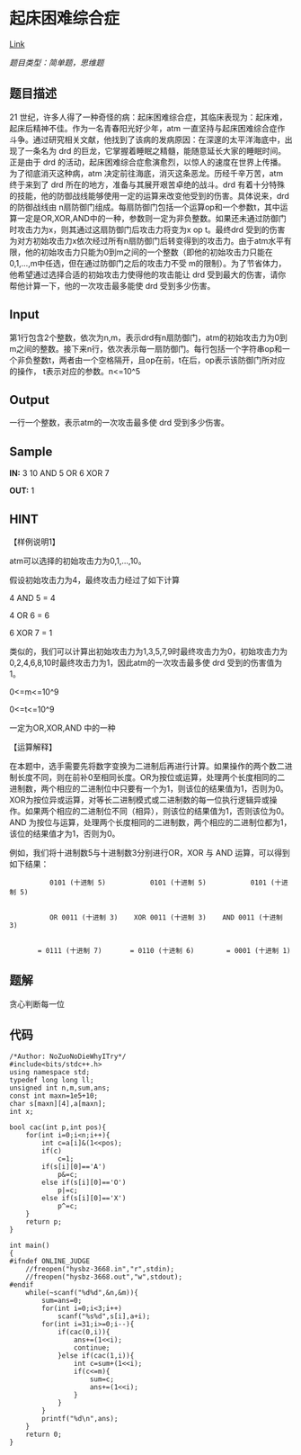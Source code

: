 # 起床困难综合症
[Link](http://www.lydsy.com/JudgeOnline/problem.php?id=3668)

*题目类型：简单题，思维题*

## 题目描述
21 世纪，许多人得了一种奇怪的病：起床困难综合症，其临床表现为：起床难，起床后精神不佳。作为一名青春阳光好少年，atm 一直坚持与起床困难综合症作斗争。通过研究相关文献，他找到了该病的发病原因：在深邃的太平洋海底中，出现了一条名为 drd 的巨龙，它掌握着睡眠之精髓，能随意延长大家的睡眠时间。正是由于 drd 的活动，起床困难综合症愈演愈烈，以惊人的速度在世界上传播。为了彻底消灭这种病，atm 决定前往海底，消灭这条恶龙。历经千辛万苦，atm 终于来到了 drd 所在的地方，准备与其展开艰苦卓绝的战斗。drd 有着十分特殊的技能，他的防御战线能够使用一定的运算来改变他受到的伤害。具体说来，drd 的防御战线由 n扇防御门组成。每扇防御门包括一个运算op和一个参数t，其中运算一定是OR,XOR,AND中的一种，参数则一定为非负整数。如果还未通过防御门时攻击力为x，则其通过这扇防御门后攻击力将变为x op t。最终drd 受到的伤害为对方初始攻击力x依次经过所有n扇防御门后转变得到的攻击力。由于atm水平有限，他的初始攻击力只能为0到m之间的一个整数（即他的初始攻击力只能在0,1,...,m中任选，但在通过防御门之后的攻击力不受 m的限制）。为了节省体力，他希望通过选择合适的初始攻击力使得他的攻击能让 drd 受到最大的伤害，请你帮他计算一下，他的一次攻击最多能使 drd 受到多少伤害。

## Input
第1行包含2个整数，依次为n,m，表示drd有n扇防御门，atm的初始攻击力为0到m之间的整数。接下来n行，依次表示每一扇防御门。每行包括一个字符串op和一个非负整数t，两者由一个空格隔开，且op在前，t在后，op表示该防御门所对应的操作， t表示对应的参数。n<=10^5

## Output
一行一个整数，表示atm的一次攻击最多使 drd 受到多少伤害。

## Sample
**IN:**
3 10
AND 5
OR 6
XOR 7

**OUT:**
1

## HINT
【样例说明1】

atm可以选择的初始攻击力为0,1,...,10。

假设初始攻击力为4，最终攻击力经过了如下计算

4 AND 5 = 4

4 OR 6 = 6

6 XOR 7 = 1

类似的，我们可以计算出初始攻击力为1,3,5,7,9时最终攻击力为0，初始攻击力为0,2,4,6,8,10时最终攻击力为1，因此atm的一次攻击最多使 drd 受到的伤害值为1。

0<=m<=10^9

0<=t<=10^9  

一定为OR,XOR,AND 中的一种

【运算解释】

在本题中，选手需要先将数字变换为二进制后再进行计算。如果操作的两个数二进制长度不同，则在前补0至相同长度。OR为按位或运算，处理两个长度相同的二进制数，两个相应的二进制位中只要有一个为1，则该位的结果值为1，否则为0。XOR为按位异或运算，对等长二进制模式或二进制数的每一位执行逻辑异或操作。如果两个相应的二进制位不同（相异），则该位的结果值为1，否则该位为0。 AND 为按位与运算，处理两个长度相同的二进制数，两个相应的二进制位都为1，该位的结果值才为1，否则为0。

例如，我们将十进制数5与十进制数3分别进行OR，XOR 与 AND 运算，可以得到如下结果：


              0101 (十进制 5)           0101 (十进制 5)           0101 (十进制 5)


              OR 0011 (十进制 3)    XOR 0011 (十进制 3)    AND 0011 (十进制 3)


           = 0111 (十进制 7)       = 0110 (十进制 6)        = 0001 (十进制 1)


## 题解
贪心判断每一位

## 代码
```
/*Author: NoZuoNoDieWhyITry*/
#include<bits/stdc++.h>
using namespace std;
typedef long long ll;
unsigned int n,m,sum,ans;
const int maxn=1e5+10;
char s[maxn][4],a[maxn];
int x;

bool cac(int p,int pos){
	for(int i=0;i<n;i++){
		int c=a[i]&(1<<pos);
		if(c)
			c=1;
		if(s[i][0]=='A')
			p&=c;
		else if(s[i][0]=='O')
			p|=c;
		else if(s[i][0]=='X')
			p^=c;
	}
	return p;
}

int main()
{
#ifndef ONLINE_JUDGE
    //freopen("hysbz-3668.in","r",stdin);
    //freopen("hysbz-3668.out","w",stdout);
#endif
	while(~scanf("%d%d",&n,&m)){
		sum=ans=0;
		for(int i=0;i<3;i++)
			scanf("%s%d",s[i],a+i);
		for(int i=31;i>=0;i--){
			if(cac(0,i)){
				ans+=(1<<i);
				continue;
			}else if(cac(1,i)){
				int c=sum+(1<<i);
				if(c<=m){
					sum=c;
					ans+=(1<<i);
				}
			}
		}
		printf("%d\n",ans);
	}
	return 0;
}
``` 


